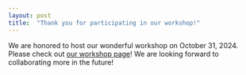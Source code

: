```yaml
---
layout: post
title:  "Thank you for participating in our workshop!"
---
```


We are honored to host our wonderful workshop on October 31, 2024.
Please check out <a href="{{ site.base_url }}/2024">our workshop page</a>! 
We are looking forward to collaborating more in the future! 
